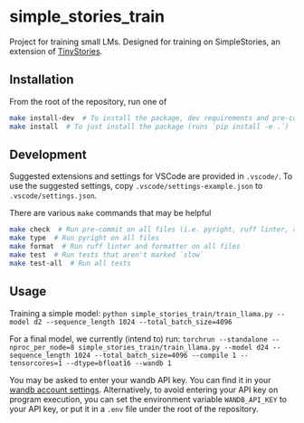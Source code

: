 # simple_stories_train

Project for training small LMs. Designed for training on SimpleStories, an extension of [TinyStories](https://arxiv.org/abs/2305.07759).

## Installation

From the root of the repository, run one of

```bash
make install-dev  # To install the package, dev requirements and pre-commit hooks
make install  # To just install the package (runs `pip install -e .`)
```

## Development

Suggested extensions and settings for VSCode are provided in `.vscode/`. To use the suggested
settings, copy `.vscode/settings-example.json` to `.vscode/settings.json`.

There are various `make` commands that may be helpful

```bash
make check  # Run pre-commit on all files (i.e. pyright, ruff linter, and ruff formatter)
make type  # Run pyright on all files
make format  # Run ruff linter and formatter on all files
make test  # Run tests that aren't marked `slow`
make test-all  # Run all tests
```

## Usage

Training a simple model:
`python simple_stories_train/train_llama.py --model d2 --sequence_length 1024 --total_batch_size=4096`

For a final model, we currently (intend to) run:
`torchrun --standalone --nproc_per_node=8 simple_stories_train/train_llama.py --model d24 --sequence_length 1024 --total_batch_size=4096 --compile 1 --tensorcores=1 --dtype=bfloat16 --wandb 1`

You may be asked to enter your wandb API key. You can find it in your [wandb account settings](https://wandb.ai/settings). Alternatively, to avoid entering your API key on program execution, you can set the environment variable `WANDB_API_KEY` to your API key, or put it in a
`.env` file under the root of the repository.

